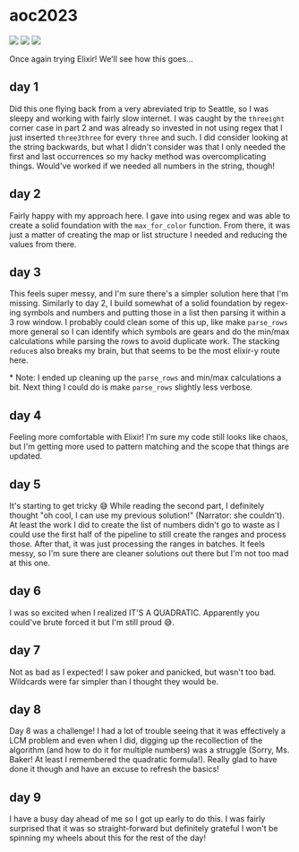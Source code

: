 # aoc2023

![](https://img.shields.io/badge/day%20📅-16-blue)
![](https://img.shields.io/badge/stars%20⭐-19-yellow)
![](https://img.shields.io/badge/days%20completed-9-red)

Once again trying Elixir! We'll see how this goes...

## day 1
Did this one flying back from a very abreviated trip to Seattle, so I was sleepy and working with fairly slow internet. I was caught by the `threeight` corner case in part 2 and was already so invested in not using regex that I just inserted `three3three` for every `three` and such. I did consider looking at the string backwards, but what I didn't consider was that I only needed the first and last occurrences so my hacky method was overcomplicating things. Would've worked if we needed all numbers in the string, though!

## day 2
Fairly happy with my approach here. I gave into using regex and was able to create a solid foundation with the `max_for_color` function. From there, it was just a matter of creating the map or list structure I needed and reducing the values from there.

## day 3
This feels super messy, and I'm sure there's a simpler solution here that I'm missing. Similarly to day 2, I build somewhat of a solid foundation by regex-ing symbols and numbers and putting those in a list then parsing it within a 3 row window. I probably could clean some of this up, like make `parse_rows` more general so I can identify which symbols are gears and do the min/max calculations while parsing the rows to avoid duplicate work. The stacking `reduce`s also breaks my brain, but that seems to be the most elixir-y route here.

\* Note: I ended up cleaning up the `parse_rows` and min/max calculations a bit. Next thing I could do is make `parse_rows` slightly less verbose.

## day 4
Feeling more comfortable with Elixir! I'm sure my code still looks like chaos, but I'm getting more used to pattern matching and the scope that things are updated.

## day 5
It's starting to get tricky 😅 While reading the second part, I definitely thought "oh cool, I can use my previous solution!" (Narrator: she couldn't). At least the work I did to create the list of numbers didn't go to waste as I could use the first half of the pipeline to still create the ranges and process those. After that, it was just processing the ranges in batches. It feels messy, so I'm sure there are cleaner solutions out there but I'm not too mad at this one.

## day 6
I was so excited when I realized IT'S A QUADRATIC. Apparently you could've brute forced it but I'm still proud 😅.

## day 7
Not as bad as I expected! I saw poker and panicked, but wasn't too bad. Wildcards were far simpler than I thought they would be.

## day 8
Day 8 was a challenge! I had a lot of trouble seeing that it was effectively a LCM problem and even when I did, digging up the recollection of the algorithm (and how to do it for multiple numbers) was a struggle (Sorry, Ms. Baker! At least I remembered the quadratic formula!). Really glad to have done it though and have an excuse to refresh the basics!

## day 9
I have a busy day ahead of me so I got up early to do this. I was fairly surprised that it was so straight-forward but definitely grateful I won't be spinning my wheels about this for the rest of the day!
